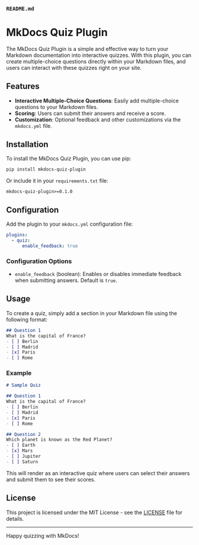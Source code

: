 ### `README.md`

# MkDocs Quiz Plugin

The MkDocs Quiz Plugin is a simple and effective way to turn your Markdown documentation into interactive quizzes. With this plugin, you can create multiple-choice questions directly within your Markdown files, and users can interact with these quizzes right on your site.

## Features

- **Interactive Multiple-Choice Questions**: Easily add multiple-choice questions to your Markdown files.
- **Scoring**: Users can submit their answers and receive a score.
- **Customization**: Optional feedback and other customizations via the `mkdocs.yml` file.

## Installation

To install the MkDocs Quiz Plugin, you can use pip:

```bash
pip install mkdocs-quiz-plugin
```

Or include it in your `requirements.txt` file:

```plaintext
mkdocs-quiz-plugin>=0.1.0
```

## Configuration

Add the plugin to your `mkdocs.yml` configuration file:

```yaml
plugins:
  - quiz:
      enable_feedback: true
```

### Configuration Options

- `enable_feedback` (boolean): Enables or disables immediate feedback when submitting answers. Default is `true`.

## Usage

To create a quiz, simply add a section in your Markdown file using the following format:

```markdown
## Question 1
What is the capital of France?
- [ ] Berlin
- [ ] Madrid
- [x] Paris
- [ ] Rome
```

### Example

```markdown
# Sample Quiz

## Question 1
What is the capital of France?
- [ ] Berlin
- [ ] Madrid
- [x] Paris
- [ ] Rome

## Question 2
Which planet is known as the Red Planet?
- [ ] Earth
- [x] Mars
- [ ] Jupiter
- [ ] Saturn
```

This will render as an interactive quiz where users can select their answers and submit them to see their scores.

## License

This project is licensed under the MIT License - see the [LICENSE](LICENSE) file for details.

---

Happy quizzing with MkDocs!
```

